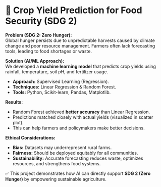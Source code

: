 # 🌱 Crop Yield Prediction for Food Security (SDG 2)

**Problem (SDG 2: Zero Hunger):**  
Global hunger persists due to unpredictable harvests caused by climate change and poor resource management. Farmers often lack forecasting tools, leading to food shortages or waste.  

**Solution (AI/ML Approach):**  
We developed a **machine learning model** that predicts crop yields using rainfall, temperature, soil pH, and fertilizer usage.  
- **Approach:** Supervised Learning (Regression).  
- **Techniques:** Linear Regression & Random Forest.  
- **Tools:** Python, Scikit-learn, Pandas, Matplotlib.  

**Results:**  
- Random Forest achieved **better accuracy** than Linear Regression.  
- Predictions matched closely with actual yields (visualized in scatter plot).  
- This can help farmers and policymakers make better decisions.  

**Ethical Considerations:**  
- **Bias:** Datasets may underrepresent rural farms.  
- **Fairness:** Should be deployed equitably for all communities.  
- **Sustainability:** Accurate forecasting reduces waste, optimizes resources, and strengthens food systems.  

✅ This project demonstrates how AI can directly support **SDG 2 (Zero Hunger)** by empowering sustainable agriculture.  
